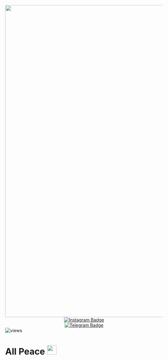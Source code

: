 <div id="header" align="center">
  <img src="https://media0.giphy.com/media/v1.Y2lkPTc5MGI3NjExeWtybzZqZnBlbnl0MTUzaHptajR4bWM4NXp5aXNuN3loNzd1eHgzeCZlcD12MV9pbnRlcm5hbF9naWZfYnlfaWQmY3Q9Zw/IKvRdqp4xzNao/giphy.gif" width="1000">
</div>



<div id="badges" align="center">
  <a href="https://www.instagram.com/b.aniania?igsh=cmJwdTAxcjZldHk5&utm_source=qr">
    <img src="https://img.shields.io/badge/instagram-blue?style=for-the-badge&logo=instagram&logoColor=white" alt="Instagram Badge"/>
  </a> <br/>
  <a href="https://web.telegram.org/k/#@seylor_mun">
    <img src="https://img.shields.io/badge/telegram-red?style=for-the-badge&logo=telegram&logoColor=white" alt="Telegram Badge"/>
  </a>
</div>


<img src="https://komarev.com/ghpvc/?username=annabalesko&style=flat-square&color=blue" alt="views"/>


<h1>
  All Peace
  <img src="https://media1.giphy.com/media/v1.Y2lkPTc5MGI3NjExMjhqdnNxNjZtcTF3Yng5cTZnZGF0ZmVsOGo1d25tc3MzcnJ1NW9kZiZlcD12MV9pbnRlcm5hbF9naWZfYnlfaWQmY3Q9Zw/vVegyymxA90fkY8jkE/giphy.gif" width="30px"/>
</h1>
